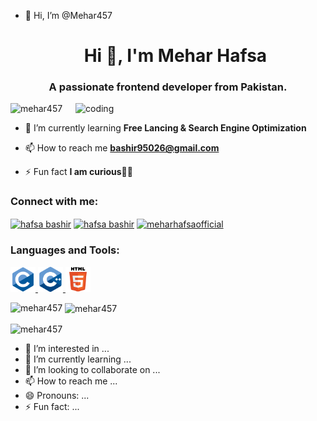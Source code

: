 - 👋 Hi, I’m @Mehar457<h1 align="center">Hi 👋, I'm Mehar Hafsa</h1>
<h3 align="center">A passionate frontend developer from Pakistan.</h3>
<img src="https://www.google.com/url?sa=i&url=https%3A%2F%2Ficonscout.com%2Flottie-animations%2Ffemale-web-developer&psig=AOvVaw0o8VixiLC6YhhSl8LV87pr&ust=1713030879345000&source=images&cd=vfe&opi=89978449&ved=0CBEQjRxqFwoTCKCHztbjvYUDFQAAAAAdAAAAABAK"  alt="coding" width="400" style="float:right;">

<p align="left"> <img src="https://komarev.com/ghpvc/?username=mehar457&label=Profile%20views&color=0e75b6&style=flat" alt="mehar457" /> </p>

- 🌱 I’m currently learning **Free Lancing & Search Engine Optimization**

- 📫 How to reach me **bashir95026@gmail.com**

- ⚡ Fun fact **I am curious👀😎**

<h3 align="left">Connect with me:</h3>
<p align="left">
<a href="https://linkedin.com/in/hafsa bashir" target="blank"><img align="center" src="https://raw.githubusercontent.com/rahuldkjain/github-profile-readme-generator/master/src/images/icons/Social/linked-in-alt.svg" alt="hafsa bashir" height="30" width="40" /></a>
<a href="https://fb.com/hafsa bashir" target="blank"><img align="center" src="https://raw.githubusercontent.com/rahuldkjain/github-profile-readme-generator/master/src/images/icons/Social/facebook.svg" alt="hafsa bashir" height="30" width="40" /></a>
<a href="https://instagram.com/meharhafsaofficial" target="blank"><img align="center" src="https://raw.githubusercontent.com/rahuldkjain/github-profile-readme-generator/master/src/images/icons/Social/instagram.svg" alt="meharhafsaofficial" height="30" width="40" /></a>
</p>

<h3 align="left">Languages and Tools:</h3>
<p align="left"> <a href="https://www.cprogramming.com/" target="_blank" rel="noreferrer"> <img src="https://raw.githubusercontent.com/devicons/devicon/master/icons/c/c-original.svg" alt="c" width="40" height="40"/> </a> <a href="https://www.w3schools.com/cpp/" target="_blank" rel="noreferrer"> <img src="https://raw.githubusercontent.com/devicons/devicon/master/icons/cplusplus/cplusplus-original.svg" alt="cplusplus" width="40" height="40"/> </a> <a href="https://www.w3.org/html/" target="_blank" rel="noreferrer"> <img src="https://raw.githubusercontent.com/devicons/devicon/master/icons/html5/html5-original-wordmark.svg" alt="html5" width="40" height="40"/> </a> </p>

<p><img align="left" src="https://github-readme-stats.vercel.app/api/top-langs?username=mehar457&show_icons=true&locale=en&layout=compact" alt="mehar457" /></p>

<p>&nbsp;<img align="center" src="https://github-readme-stats.vercel.app/api?username=mehar457&show_icons=true&locale=en" alt="mehar457" /></p>

<p><img align="center" src="https://github-readme-streak-stats.herokuapp.com/?user=mehar457&" alt="mehar457" /></p>

- 👀 I’m interested in ...
- 🌱 I’m currently learning ...
- 💞️ I’m looking to collaborate on ...
- 📫 How to reach me ...
- 😄 Pronouns: ...
- ⚡ Fun fact: ...

<!---
Mehar457/Mehar457 is a ✨ special ✨ repository because its `README.md` (this file) appears on your GitHub profile.
You can click the Preview link to take a look at your changes.
--->
